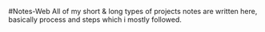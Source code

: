 #Notes-Web
All of my short & long types of projects notes are written here, basically process and steps which i mostly followed.
